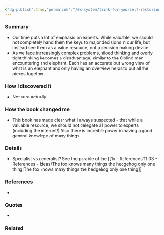 ```yaml
---
{"dg-publish":true,"permalink":"/0x-system/think-for-yourself-restoring-common-sense-in-an-age-of-experts-and-artificial-intelligence-vikram-mansharamani/","title":"Think for Yourself- Restoring Common Sense in an Age of Experts and Artificial Intelligence - Vikram Mansharamani","dgShowBacklinks":false}
---
```



### Summary
- Our time puts a lot of emphasis on experts. While valuable, we should not completely hand them the keys to major decisions in our life, but instead see them as a value resource, not a decision making device.
- As we face increasingly complex problems, siloed thinking and overly tight thinking becomes a disadvantage, similar to the 6 blind men encountering and elephant. Each has an accurate but wrong view of what is an elephant and only having an overview helps to put all the pieces together.

### How I discovered it
- Not sure actually

### How the book changed me
- This book has made clear what I always suspected - that while a valuable resource, we should not delegate all power to experts (including the internet!) Also there is increible power in having a good general knowlege of many things.

### Details
- Specialist vs generalist? See the parable of the [[1x - References/11.03 - References - Ideas/The fox knows many things the hedgehog only one thing\|The fox knows many things the hedgehog only one thing]]

### References
- 

### Quotes
- 

### Related

